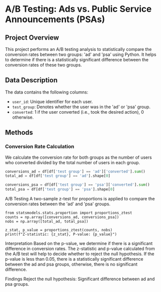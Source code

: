 # A/B Testing: Ads vs. Public Service Announcements (PSAs)

## Project Overview

This project performs an A/B testing analysis to statistically compare the conversion rates between two groups: 'ad' and 'psa' using Python. It helps to determine if there is a statistically significant difference between the conversion rates of these two groups.

## Data Description

The data contains the following columns:
- `user_id`: Unique identifier for each user.
- `test_group`: Denotes whether the user was in the 'ad' or 'psa' group.
- `converted`: 1 if the user converted (i.e., took the desired action), 0 otherwise.

## Methods

### Conversion Rate Calculation
We calculate the conversion rate for both groups as the number of users who converted divided by the total number of users in each group.

```python
conversions_ad = df[df['test group'] == 'ad']['converted'].sum()
total_ad = df[df['test group'] == 'ad'].shape[0]

conversions_psa = df[df['test group'] == 'psa']['converted'].sum()
total_psa = df[df['test group'] == 'psa'].shape[0]
```
A/B Testing
A two-sample z-test for proportions is applied to compare the conversion rates between the 'ad' and 'psa' groups.
```
from statsmodels.stats.proportion import proportions_ztest
counts = np.array([conversions_ad, conversions_psa])
nobs = np.array([total_ad, total_psa])

z_stat, p_value = proportions_ztest(counts, nobs)
print(f"Z-statistic: {z_stat}, P-value: {p_value}")
```
Interpretation
Based on the p-value, we determine if there is a significant difference in conversion rates.
The z-statistic and p-value calculated from the A/B test will help to decide whether to reject the null hypothesis. If the p-value is less than 0.05, there is a statistically significant difference between the ad and psa groups, otherwise, there is no significant difference.

Findings
Reject the null hypothesis: Significant difference between ad and psa groups.
